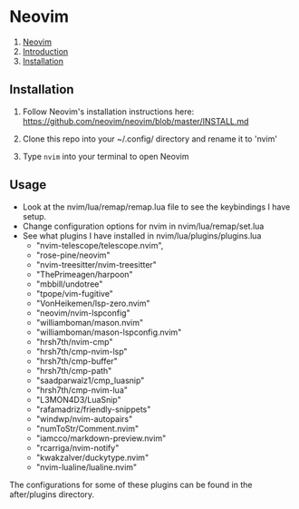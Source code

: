 # Neovim

<!--toc:start-->
1. [Neovim](#neovim)  
2. [Introduction](#introduction)  
3. [Installation](#installation)
<!--toc:end-->

## Installation
1. Follow Neovim's installation instructions here:
https://github.com/neovim/neovim/blob/master/INSTALL.md

2. Clone this repo into your ~/.config/ directory and rename it to 'nvim'
3. Type ```nvim``` into your terminal to open Neovim

## Usage
* Look at the nvim/lua/remap/remap.lua file to see the keybindings I have setup.
* Change configuration options for nvim in nvim/lua/remap/set.lua
* See what plugins I have installed in nvim/lua/plugins/plugins.lua
    * "nvim-telescope/telescope.nvim",
    * "rose-pine/neovim"
    * "nvim-treesitter/nvim-treesitter"
    * "ThePrimeagen/harpoon"
    * "mbbill/undotree"
    * "tpope/vim-fugitive"
    * "VonHeikemen/lsp-zero.nvim"
    * "neovim/nvim-lspconfig"
    * "williamboman/mason.nvim"
    * "williamboman/mason-lspconfig.nvim"
    * "hrsh7th/nvim-cmp"
    * "hrsh7th/cmp-nvim-lsp"
    * "hrsh7th/cmp-buffer"
    * "hrsh7th/cmp-path"
    * "saadparwaiz1/cmp_luasnip"
    * "hrsh7th/cmp-nvim-lua"
    * "L3MON4D3/LuaSnip"
    * "rafamadriz/friendly-snippets"
    * "windwp/nvim-autopairs"
    * "numToStr/Comment.nvim"
    * "iamcco/markdown-preview.nvim"
    * "rcarriga/nvim-notify"
    * "kwakzalver/duckytype.nvim"
    * "nvim-lualine/lualine.nvim"

The configurations for some of these plugins can be found in the after/plugins
directory.
